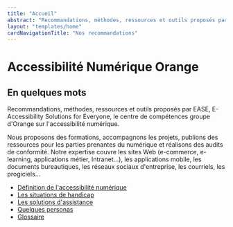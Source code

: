 ```yaml
---
title: "Accueil"
abstract: "Recommandations, méthodes, ressources et outils proposés par le centre de compétences groupe d'Orange sur l'accessibilité numérique"
layout: "templates/home"
cardNavigationTitle: "Nos recommandations"
---
```


# Accessibilité Numérique Orange

## En quelques mots

Recommandations, méthodes, ressources et outils proposés par <span lang="en">EASE</span>, <span lang="en">E-Accessibility Solutions for Everyone</span>, le centre de compétences groupe d'Orange sur l'accessibilité numérique.

Nous proposons des formations, accompagnons les projets, publions des ressources pour les parties prenantes du numérique et réalisons des audits de conformité.
Notre expertise couvre les sites Web (e-commerce, e-learning, applications métier, Intranet...), les applications mobile, les documents bureautiques, les réseaux sociaux d'entreprise, les courriels, les progiciels...

<ul class="list-inline">
  <li class="list-inline-item pb-2">
    <a href="definition-accessibilite-numerique" class="btn btn-secondary btn-sm">Définition de l'accessibilité numérique</a>
  </li>
  <li class="list-inline-item pb-2">
    <a href="les-situations-de-handicap" class="btn btn-secondary btn-sm">Les situations de handicap</a>
  </li>
  <li class="list-inline-item pb-2">
    <a href="solutions-assistance" class="btn btn-secondary btn-sm">Les solutions d'assistance</a>
  </li>
  <li class="list-inline-item pb-2">
    <a href="persona/" class="btn btn-secondary btn-sm">Quelques personas</a>
  </li>
  <li class="list-inline-item pb-2">
    <a href="glossaire" class="btn btn-secondary btn-sm">Glossaire</a>
  </li>
</ul>
